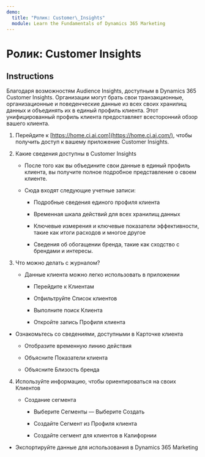 ```yaml
---
demo:
  title: "Ролик: Customer\_Insights"
  module: Learn the Fundamentals of Dynamics 365 Marketing
---
```


# Ролик: Customer Insights

## Instructions

Благодаря возможностям Audience Insights, доступным в Dynamics 365 Customer Insights. Организации могут брать свои транзакционные, организационные и поведенческие данные из всех своих хранилищ данных и объединять их в единый профиль клиента. Этот унифицированный профиль клиента предоставляет всесторонний обзор вашего клиента. 

 

1. Перейдите к [https://home.ci.ai.com](https://home.ci.ai.com/), чтобы получить доступ к вашему приложение Customer Insights.

 

2. Какие сведения доступны в Customer Insights

    - После того как вы объедините свои данные в единый профиль клиента, вы получите полное подробное представление о своем клиенте. 

    - Сюда входят следующие учетные записи: 

        - Подробные сведения единого профиля клиента

        - Временная шкала действий для всех хранилищ данных

        - Ключевые измерения и ключевые показатели эффективности, такие как итоги расходов и многое другое

        - Сведения об обогащении бренда, такие как сходство с брендами и интересы. 

 

3. Что можно делать с журналом?

    - Данные клиента можно легко использовать в приложении

        - Перейдите к Клиентам

        - Отфильтруйте Список клиентов

        - Выполните поиск Клиента

        - Откройте запись Профиля клиента

 

- Ознакомьтесь со сведениями, доступными в Карточке клиента

    - Отобразите временную линию действия

    - Объясните Показатели клиента

    - Объясните Близость бренда

 

4. Используйте информацию, чтобы ориентироваться на своих Клиентов

    - Создание сегмента

        - Выберите Сегменты — Выберите Создать

        - Создайте Сегмент из Профиля клиента

        - Создайте сегмент для клиентов в Калифорнии

- Экспортируйте данные для использования в Dynamics 365 Marketing

 
